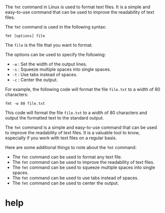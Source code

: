 # 

The `fmt` command in Linux is used to format text files. It is a simple and easy-to-use command that can be used to improve the readability of text files.

The `fmt` command is used in the following syntax:

```
fmt [options] file
```

The `file` is the file that you want to format.

The options can be used to specify the following:

* `-w` : Set the width of the output lines.
* `-s` : Squeeze multiple spaces into single spaces.
* `-t` : Use tabs instead of spaces.
* `-c` : Center the output.

For example, the following code will format the file `file.txt` to a width of 80 characters:

```
fmt -w 80 file.txt
```

This code will format the file `file.txt` to a width of 80 characters and output the formatted text to the standard output.

The `fmt` command is a simple and easy-to-use command that can be used to improve the readability of text files. It is a valuable tool to know, especially if you work with text files on a regular basis.

Here are some additional things to note about the `fmt` command:

* The `fmt` command can be used to format any text file.
* The `fmt` command can be used to improve the readability of text files.
* The `fmt` command can be used to squeeze multiple spaces into single spaces.
* The `fmt` command can be used to use tabs instead of spaces.
* The `fmt` command can be used to center the output.




# help 

```

```
